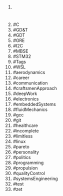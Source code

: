 1. #
1. #C
1. #GD&T
1. #GDT
1. #GRE
1. #I2C
1. #MBSE
1. #STM32
1. #Tags
1. #WSL
1. #aerodynamics
1. #career
1. #communication
1. #craftsmenApproach
1. #deepWork
1. #electronics
1. #embeddedSystems
1. #fluidMechanics
1. #gcc
1. #git
1. #healthcare
1. #incomplete
1. #limitless
1. #linux
1. #pareto
1. #personality
1. #politics
1. #programming
1. #propulsion
1. #qualityControl
1. #systemsEngineering
1. #test
1. #zet
